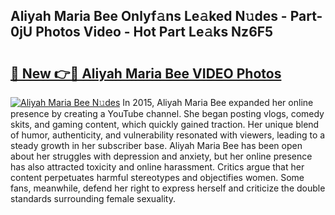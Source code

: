 ## Aliyah Maria Bee Onlyf𝚊ns Le𝚊ked N𝚞des - Part-0jU Photos Video - Hot Part Le𝚊ks Nz6F5

# <h2><a href="http://ac26014.deff.icu/?id=Aliyah+Maria+Bee">🔗 New 👉🔴 Aliyah Maria Bee VIDEO Photos</a></h2>

[![Aliyah Maria Bee N𝚞des](https://i.imgur.com/rIISA9y.gif)](http://ac26014.deff.icu/?id=Aliyah+Maria+Bee)
In 2015, Aliyah Maria Bee expanded her online presence by creating a YouTube channel. She began posting vlogs, comedy skits, and gaming content, which quickly gained traction. Her unique blend of humor, authenticity, and vulnerability resonated with viewers, leading to a steady growth in her subscriber base. Aliyah Maria Bee has been open about her struggles with depression and anxiety, but her online presence has also attracted toxicity and online harassment. Critics argue that her content perpetuates harmful stereotypes and objectifies women. Some fans, meanwhile, defend her right to express herself and criticize the double standards surrounding female sexuality.
